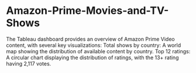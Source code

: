 # Amazon-Prime-Movies-and-TV-Shows
The Tableau dashboard provides an overview of Amazon Prime Video content, with several key visualizations:  Total shows by country:  A world map showing the distribution of available content by country.  Top 12 ratings:  A circular chart displaying the distribution of ratings, with the 13+ rating having 2,117 votes.  
